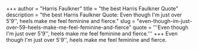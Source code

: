+++
author = "Harris Faulkner"
title = "the best Harris Faulkner Quote"
description = "the best Harris Faulkner Quote: Even though I'm just over 5'9'', heels make me feel feminine and fierce."
slug = "even-though-im-just-over-59-heels-make-me-feel-feminine-and-fierce"
quote = '''Even though I'm just over 5'9'', heels make me feel feminine and fierce.'''
+++
Even though I'm just over 5'9'', heels make me feel feminine and fierce.

